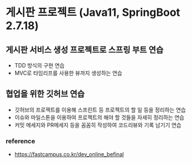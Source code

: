 # 게시판 프로젝트 (Java11, SpringBoot 2.7.18)

## 게시판 서비스 생성 프로젝트로 스프링 부트 연습
- TDD 방식의 구현 연습
- MVC로 타임리프를 사용한 뷰까지 생성하는 연습

## 협업을 위한 깃허브 연습
- 깃허브의 프로젝트를 이용해 스프린트 등 프로젝트의 할 일 등을 정리하는 연습
- 이슈와 마일스톤을 이용하여 프로젝트의 해야 할 것들을 자세히 정리하는 연습
- 커밋 메세지와 PR메세지 등을 꼼꼼히 작성하여 코드리뷰와 기록 남기기 연습

### reference
- https://fastcampus.co.kr/dev_online_befinal
